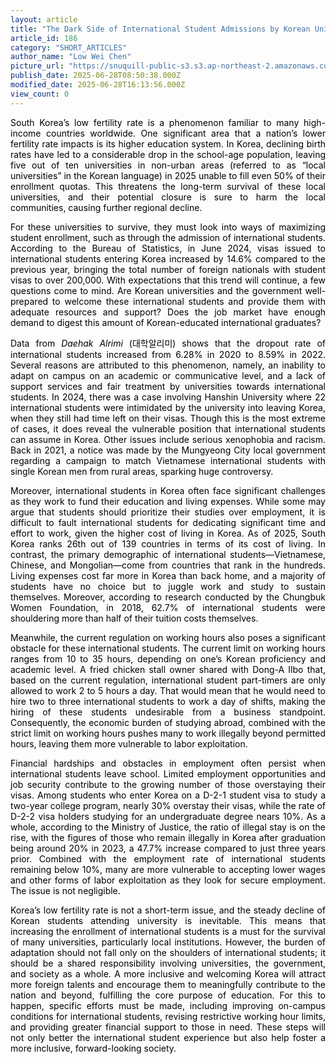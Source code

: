 ```yaml
---
layout: article
title: "The Dark Side of International Student Admissions by Korean Universities"
article_id: 186
category: "SHORT_ARTICLES"
author_name: "Low Wei Chen"
picture_url: "https://snuquill-public-s3.s3.ap-northeast-2.amazonaws.com/photo/article/026c4709-c561-40c9-90c8-49c7b50090ce.png"
publish_date: 2025-06-28T08:50:38.000Z
modified_date: 2025-06-28T16:13:56.000Z
view_count: 0
---
```


<p style="text-align:justify;"><span style="background-color:transparent;color:#000000;">South Korea’s low fertility rate is a phenomenon familiar to many high-income countries worldwide. One significant area that a nation’s lower fertility rate impacts is its higher education system. In Korea, declining birth rates have led to a considerable drop in the school-age population, leaving five out of ten universities in non-urban areas (referred to as “local universities” in the Korean language) in 2025 unable to fill even 50% of their enrollment quotas. This threatens the long-term survival of these local universities, and their potential closure is sure to harm the local communities, causing further regional decline.</span></p><p style="text-align:justify;"><span style="background-color:transparent;color:#000000;">For these universities to survive, they must look into ways of maximizing student enrollment, such as through the admission of international students. According to the Bureau of Statistics, in June 2024, visas issued to international students entering Korea increased by 14.6% compared to the previous year, bringing the total number of foreign nationals with student visas to over 200,000. With expectations that this trend will continue, a few questions come to mind. Are Korean universities and the government well-prepared to welcome these international students and provide them with adequate resources and support? Does the job market have enough demand to digest this amount of Korean-educated international graduates?</span></p><p style="text-align:justify;"><span style="background-color:transparent;color:#000000;">Data from&nbsp;<i>Daehak Alrimi</i> (대학알리미) shows that the dropout rate of international students increased from 6.28% in 2020 to 8.59% in 2022. Several reasons are attributed to this phenomenon, namely, an inability to adapt on campus on an academic or communicative level, and a lack of support services and fair treatment by universities towards international students. In 2024, there was a case involving Hanshin University where 22 international students were intimidated by the university into leaving Korea, when they still had time left on their visas. Though this is the most extreme of cases, it does reveal the vulnerable position that international students can assume in Korea. Other issues include serious xenophobia and racism. Back in 2021, a notice was made by the Mungyeong City local government regarding a campaign to match Vietnamese international students with single Korean men from rural areas, sparking huge controversy.</span></p><p style="text-align:justify;"><span style="background-color:transparent;color:#000000;">Moreover, international students in Korea often face significant challenges as they work to fund their education and living expenses. While some may argue that students should prioritize their studies over employment, it is difficult to fault international students for dedicating significant time and effort to work, given the higher cost of living in Korea. As of 2025, South Korea ranks 26th out of 139 countries in terms of its cost of living. In contrast, the primary demographic of international students—Vietnamese, Chinese, and Mongolian—come from countries that rank in the hundreds. Living expenses cost far more in Korea than back home, and a majority of students have no choice but to juggle work and study to sustain themselves. Moreover, according to research conducted by the Chungbuk Women Foundation, in 2018, 62.7% of international students were shouldering more than half of their tuition costs themselves.&nbsp;</span></p><p style="text-align:justify;"><span style="background-color:transparent;color:#000000;">Meanwhile, the current regulation on working hours also poses a significant obstacle for these international students. The current limit on working hours ranges from 10 to 35 hours, depending on one’s Korean proficiency and academic level. A fried chicken stall owner shared with Dong-A Ilbo that, based on the current regulation, international student part-timers are only allowed to work 2 to 5 hours a day. That would mean that he would need to hire two to three international students to work a day of shifts, making the hiring of these students undesirable from a business standpoint. Consequently, the economic burden of studying abroad, combined with the strict limit on working hours pushes many to work illegally beyond permitted hours, leaving them more vulnerable to labor exploitation.&nbsp;</span></p><p style="text-align:justify;"><span style="background-color:transparent;color:#000000;">Financial hardships and obstacles in employment often persist when international students leave school. Limited employment opportunities and job security contribute to the growing number of those overstaying their visas. Among students who enter Korea on a D-2-1 student visa to study a two-year college program, nearly 30% overstay their visas, while the rate of D-2-2 visa holders studying for an undergraduate degree nears 10%. As a whole, according to the Ministry of Justice, the ratio of illegal stay is on the rise, with the figures of those who remain illegally in Korea after graduation being around 20% in 2023, a 47.7% increase compared to just three years prior. Combined with the employment rate of international students remaining below 10%, many are more vulnerable to accepting lower wages and other forms of labor exploitation as they look for secure employment. The issue is not negligible.&nbsp;</span></p><p style="text-align:justify;"><span style="background-color:transparent;color:#000000;">Korea’s low fertility rate is not a short-term issue, and the steady decline of Korean students attending university is inevitable. This means that increasing the enrollment of international students is a must for the survival of many universities, particularly local institutions. However, the burden of adaptation should not fall only on the shoulders of international students; it should be a shared responsibility involving universities, the government, and society as a whole. A more inclusive and welcoming Korea will attract more foreign talents and encourage them to meaningfully contribute to the nation and beyond, fulfilling the core purpose of education. For this to happen, specific efforts must be made, including improving on-campus conditions for international students, revising restrictive working hour limits, and providing greater financial support to those in need. These steps will not only better the international student experience but also help foster a more inclusive, forward-looking society.&nbsp;</span></p>
